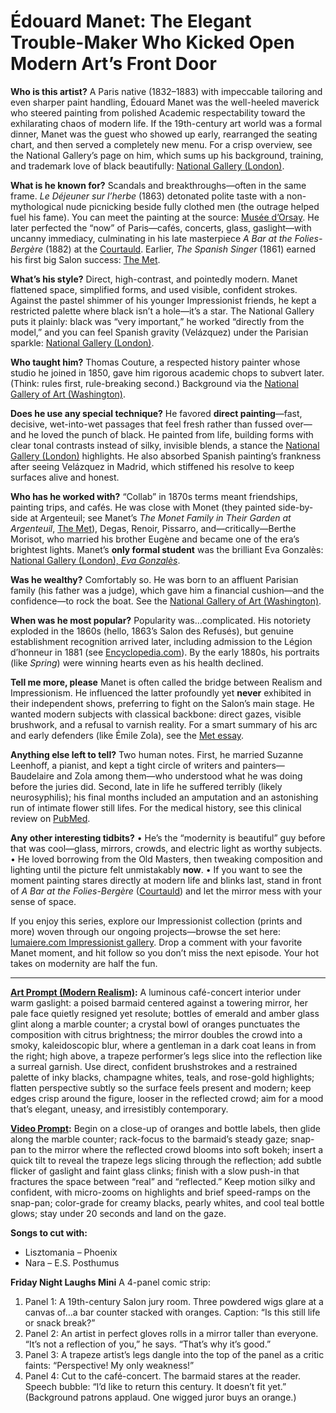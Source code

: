 # Édouard Manet: The Elegant Trouble-Maker Who Kicked Open Modern Art’s Front Door

**Who is this artist?**
A Paris native (1832–1883) with impeccable tailoring and even sharper paint handling, Édouard Manet was the well-heeled maverick who steered painting from polished Academic respectability toward the exhilarating chaos of modern life. If the 19th-century art world was a formal dinner, Manet was the guest who showed up early, rearranged the seating chart, and then served a completely new menu. For a crisp overview, see the National Gallery’s page on him, which sums up his background, training, and trademark love of black beautifully: [National Gallery (London)](https://www.nationalgallery.org.uk/artists/edouard-manet).

**What is he known for?**
Scandals and breakthroughs—often in the same frame. *Le Déjeuner sur l’herbe* (1863) detonated polite taste with a non-mythological nude picnicking beside fully clothed men (the outrage helped fuel his fame). You can meet the painting at the source: [Musée d’Orsay](https://www.musee-orsay.fr/en/artworks/le-dejeuner-sur-lherbe-904). He later perfected the “now” of Paris—cafés, concerts, glass, gaslight—with uncanny immediacy, culminating in his late masterpiece *A Bar at the Folies-Bergère* (1882) at the [Courtauld](https://courtauld.ac.uk/highlights/a-bar-at-the-folies-bergere/). Earlier, *The Spanish Singer* (1861) earned his first big Salon success: [The Met](https://www.metmuseum.org/art/collection/search/436944).

**What’s his style?**
Direct, high-contrast, and pointedly modern. Manet flattened space, simplified forms, and used visible, confident strokes. Against the pastel shimmer of his younger Impressionist friends, he kept a restricted palette where black isn’t a hole—it’s a star. The National Gallery puts it plainly: black was “very important,” he worked “directly from the model,” and you can feel Spanish gravity (Velázquez) under the Parisian sparkle: [National Gallery (London)](https://www.nationalgallery.org.uk/artists/edouard-manet).

**Who taught him?**
Thomas Couture, a respected history painter whose studio he joined in 1850, gave him rigorous academic chops to subvert later. (Think: rules first, rule-breaking second.) Background via the [National Gallery of Art (Washington)](https://www.nga.gov/artists/1506-edouard-manet).

**Does he use any special technique?**
He favored **direct painting**—fast, decisive, wet-into-wet passages that feel fresh rather than fussed over—and he loved the punch of black. He painted from life, building forms with clear tonal contrasts instead of silky, invisible blends, a stance the [National Gallery (London)](https://www.nationalgallery.org.uk/artists/edouard-manet) highlights. He also absorbed Spanish painting’s frankness after seeing Velázquez in Madrid, which stiffened his resolve to keep surfaces alive and honest.

**Who has he worked with?**
“Collab” in 1870s terms meant friendships, painting trips, and cafés. He was close with Monet (they painted side-by-side at Argenteuil; see Manet’s *The Monet Family in Their Garden at Argenteuil*, [The Met](https://www.metmuseum.org/art/collection/search/436965)), Degas, Renoir, Pissarro, and—critically—Berthe Morisot, who married his brother Eugène and became one of the era’s brightest lights. Manet’s **only formal student** was the brilliant Eva Gonzalès: [National Gallery (London), *Eva Gonzalès*](https://www.nationalgallery.org.uk/paintings/edouard-manet-eva-gonzales).

**Was he wealthy?**
Comfortably so. He was born to an affluent Parisian family (his father was a judge), which gave him a financial cushion—and the confidence—to rock the boat. See the [National Gallery of Art (Washington)](https://www.nga.gov/artists/1506-edouard-manet).

**When was he most popular?**
Popularity was…complicated. His notoriety exploded in the 1860s (hello, 1863’s Salon des Refusés), but genuine establishment recognition arrived later, including admission to the Légion d’honneur in 1881 (see [Encyclopedia.com](https://www.encyclopedia.com/people/literature-and-arts/european-art-1600-present-biographies/edouard-manet)). By the early 1880s, his portraits (like *Spring*) were winning hearts even as his health declined.

**Tell me more, please**
Manet is often called the bridge between Realism and Impressionism. He influenced the latter profoundly yet **never** exhibited in their independent shows, preferring to fight on the Salon’s main stage. He wanted modern subjects with classical backbone: direct gazes, visible brushwork, and a refusal to varnish reality. For a smart summary of his arc and early defenders (like Émile Zola), see the [Met essay](https://www.metmuseum.org/essays/edouard-manet-1832-1883).

**Anything else left to tell?**
Two human notes. First, he married Suzanne Leenhoff, a pianist, and kept a tight circle of writers and painters—Baudelaire and Zola among them—who understood what he was doing before the juries did. Second, late in life he suffered terribly (likely neurosyphilis); his final months included an amputation and an astonishing run of intimate flower still lifes. For the medical history, see this clinical review on [PubMed](https://pubmed.ncbi.nlm.nih.gov/27434214/).

**Any other interesting tidbits?**
• He’s the “modernity is beautiful” guy before that was cool—glass, mirrors, crowds, and electric light as worthy subjects.
• He loved borrowing from the Old Masters, then tweaking composition and lighting until the picture felt unmistakably **now**.
• If you want to see the moment painting stares directly at modern life and blinks last, stand in front of *A Bar at the Folies-Bergère* ([Courtauld](https://courtauld.ac.uk/highlights/a-bar-at-the-folies-bergere/)) and let the mirror mess with your sense of space.

If you enjoy this series, explore our Impressionist collection (prints and more) woven through our ongoing projects—browse the set here: [lumaiere.com Impressionist gallery](https://lumaiere.com/?gallery=impressionist4). Drop a comment with your favorite Manet moment, and hit follow so you don’t miss the next episode. Your hot takes on modernity are half the fun.

---

**[Art Prompt (Modern Realism)](https://lumaiere.com/?gallery=modernrealism):**
A luminous café-concert interior under warm gaslight: a poised barmaid centered against a towering mirror, her pale face quietly resigned yet resolute; bottles of emerald and amber glass glint along a marble counter; a crystal bowl of oranges punctuates the composition with citrus brightness; the mirror doubles the crowd into a smoky, kaleidoscopic blur, where a gentleman in a dark coat leans in from the right; high above, a trapeze performer’s legs slice into the reflection like a surreal garnish. Use direct, confident brushstrokes and a restrained palette of inky blacks, champagne whites, teals, and rose-gold highlights; flatten perspective subtly so the surface feels present and modern; keep edges crisp around the figure, looser in the reflected crowd; aim for a mood that’s elegant, uneasy, and irresistibly contemporary.

**[Video Prompt](https://www.tiktok.com/@davelumai/video/7554591169473170719):**
Begin on a close-up of oranges and bottle labels, then glide along the marble counter; rack-focus to the barmaid’s steady gaze; snap-pan to the mirror where the reflected crowd blooms into soft bokeh; insert a quick tilt to reveal the trapeze legs slicing through the reflection; add subtle flicker of gaslight and faint glass clinks; finish with a slow push-in that fractures the space between “real” and “reflected.” Keep motion silky and confident, with micro-zooms on highlights and brief speed-ramps on the snap-pan; color-grade for creamy blacks, pearly whites, and cool teal bottle glows; stay under 20 seconds and land on the gaze.

**Songs to cut with:**

* Lisztomania – Phoenix
* Nara – E.S. Posthumus

**Friday Night Laughs Mini**
A 4-panel comic strip:

1. Panel 1: A 19th-century Salon jury room. Three powdered wigs glare at a canvas of…a bar counter stacked with oranges. Caption: “Is this still life or snack break?”
2. Panel 2: An artist in perfect gloves rolls in a mirror taller than everyone. “It’s not a reflection of you,” he says. “That’s why it’s good.”
3. Panel 3: A trapeze artist’s legs dangle into the top of the panel as a critic faints: “Perspective! My only weakness!”
4. Panel 4: Cut to the café-concert. The barmaid stares at the reader. Speech bubble: “I’d like to return this century. It doesn’t fit yet.” (Background patrons applaud. One wigged juror buys an orange.)
